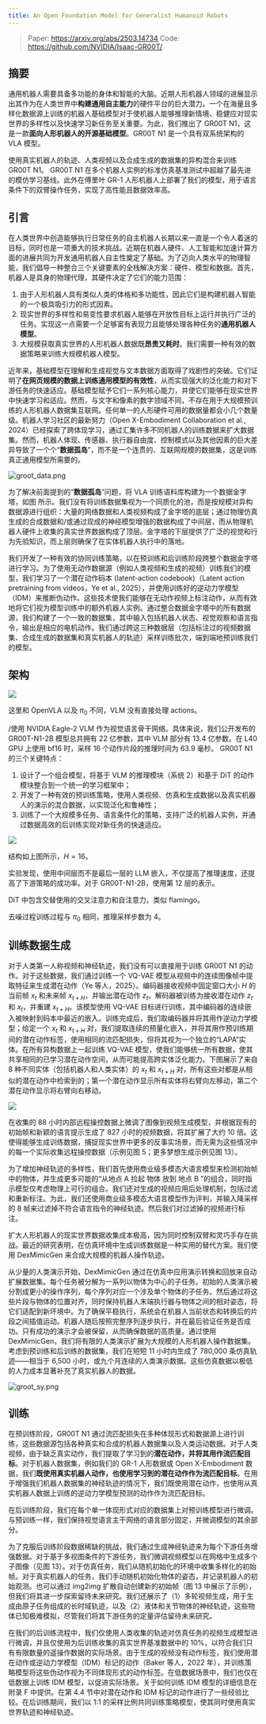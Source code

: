 ```yaml
---
title: An Open Foundation Model for Generalist Humanoid Robots
---
```


> Paper: https://arxiv.org/abs/2503.14734
> Code: https://github.com/NVIDIA/Isaac-GR00T/

## 摘要

通用机器人需要具备多功能的身体和智能的大脑。近期人形机器人领域的进展显示出其作为在人类世界中**构建通用自主能力**的硬件平台的巨大潜力。一个在海量且多样化数据源上训练的机器人基础模型对于使机器人能够推理新情境、稳健应对现实世界的多样性以及快速学习新任务至关重要。为此，我们推出了 GR00T N1，这是一款**面向人形机器人的开源基础模型**。GR00T N1 是一个具有双系统架构的 VLA 模型。

使用真实机器人的轨迹、人类视频以及合成生成的数据集的异构混合来训练 GR00T N1。 GR00T N1 在多个机器人实例的标准仿真基准测试中超越了最先进的模仿学习基线。此外在傅里叶 GR-1 人形机器人上部署了我们的模型，用于语言条件下的双臂操作任务，实现了高性能且数据效率高。

## 引言

在人类世界中创造能够执行日常任务的自主机器人长期以来一直是一个令人着迷的目标，同时也是一项重大的技术挑战。近期在机器人硬件、人工智能和加速计算方面的进展共同为开发通用机器人自主性奠定了基础。为了迈向人类水平的物理智能，我们倡导一种整合三个关键要素的全栈解决方案：硬件、模型和数据。首先，机器人是具身的物理代理，其硬件决定了它们的能力范围：

1. 由于人形机器人具有类似人类的体格和多功能性，因此它们是构建机器人智能的一个极具吸引力的形式因素。
2. 现实世界的多样性和易变性要求机器人能够在开放性目标上运行并执行广泛的任务。实现这一点需要一个足够富有表现力且能够处理各种任务的**通用机器人模型**。
3. 大规模获取真实世界的人形机器人数据既**昂贵又耗时**。我们需要一种有效的数据策略来训练大规模机器人模型。

近年来，基础模型在理解和生成视觉与文本数据方面取得了戏剧性的突破。它们证明了**在网页规模的数据上训练通用模型的有效性**，从而实现强大的泛化能力和对下游任务的快速适应。基础模型赋予它们一系列核心能力，并使它们能够在现实世界中快速学习和适应。然而，与文字和像素的数字领域不同，不存在用于大规模预训练的人形机器人数据集互联网。任何单一的人形硬件可用的数据量都会小几个数量级。机器人学习社区的最新努力（Open X-Embodiment Collaboration et al., 2024）已经探索了跨体现学习，通过汇集许多不同机器人的训练数据来扩大数据集。然而，机器人体现、传感器、执行器自由度、控制模式以及其他因素的巨大差异导致了一个个“**数据孤岛**”，而不是一个连贯的、互联网规模的数据集，这是训练真正通用模型所需要的。

![groot_data.png](./images/groot_data.png)

为了解决前面提到的“**数据孤岛**”问题，将 VLA 训练语料库构建为一个数据金字塔，如图 所示。我们没有将训练数据集视为一个同质化的池，而是按规模对异构数据源进行组织：大量的网络数据和人类视频构成了金字塔的底层；通过物理仿真生成的合成数据和/或通过现成的神经模型增强的数据构成了中间层，而从物理机器人硬件上收集的真实世界数据构成了顶层。金字塔的下层提供了广泛的视觉和行为先验知识，而上层则确保了在实体机器人执行中的落地。

我们开发了一种有效的协同训练策略，以在预训练和后训练阶段跨整个数据金字塔进行学习。为了使用无动作数据源（例如人类视频和生成的视频）训练我们的模型，我们学习了一个潜在动作码本 (latent-action codebook)（Latent action pretraining from videos，Ye et al., 2025），并使用训练好的逆动力学模型（IDM）来推断伪动作。这些技术使我们能够在无动作视频上标注动作，从而有效地将它们视为模型训练中的额外机器人实例。通过整合数据金字塔中的所有数据源，我们构建了一个一致的数据集，其中输入包括机器人状态、视觉观察和语言指令，输出是相应的电机动作。我们通过跨这三种数据层（包括标注过的视频数据集、合成生成的数据集和真实机器人的轨迹）采样训练批次，端到端地预训练我们的模型。

## 架构

![](./images/groot_arc.png)

这里和 OpenVLA 以及 $\pi_{0}$ 不同，VLM 没有直接处理 actions。

/使用 NVIDIA Eagle-2 VLM 作为视觉语言骨干网络。具体来说，我们公开发布的 GR00T-N1-2B 模型总共拥有 22 亿参数，其中 VLM 部分有 13.4 亿参数。在 L40 GPU 上使用 bf16 时，采样 16 个动作片段的推理时间为 63.9 毫秒。 GR00T N1 的三个关键特点：

1. 设计了一个组合模型，将基于 VLM 的推理模块（系统 2）和基于 DiT 的动作模块整合到一个统一的学习框架中；
2. 开发了一种有效的预训练策略，使用人类视频、仿真和生成数据以及真实机器人的演示的混合数据，以实现泛化和鲁棒性；
3. 训练了一个大规模多任务、语言条件化的策略，支持广泛的机器人实例，并通过数据高效的后训练实现对新任务的快速适应。

![](./images/groot_detail.png)

结构如上图所示，$H=16$。

实验发现，使用中间层而不是最后一层的 LLM 嵌入，不仅提高了推理速度，还提高了下游策略的成功率。对于 GR00T-N1-2B，使用第 12 层的表示。

DiT 中包含交替使用的交叉注意力和自注意力，类似 flamingo。

去噪过程训练过程与 $\pi_{0}$ 相同，推理采样步数为 $4$。

## 训练数据生成

对于人类第一人称视频和神经轨迹，我们没有可以直接用于训练 GR00T N1 的动作。对于这些数据，我们通过训练一个 VQ-VAE 模型从视频中的连续图像帧中提取特征来生成潜在动作（Ye 等人，2025）。编码器接收视频中固定窗口大小 $H$ 的当前帧 $x_t$ 和未来帧 $x_{t+H}$，并输出潜在动作 $z_t$。解码器被训练为接收潜在动作 $z_t$ 和 $x_t$，并重建 $x_{t+H}$。该模型使用 VQ-VAE 目标进行训练，其中编码器的连续嵌入被映射到码本中最近的嵌入。训练完成后，我们取编码器并将其用作逆动力学模型；给定一个 $x_t$ 和 $x_{t+H}$ 对，我们提取连续的预量化嵌入，并将其用作预训练期间的潜在动作标签，使用相同的流匹配损失，但将其视为一个独立的“LAPA”实体。在所有异构数据上一起训练 VQ-VAE 模型，使我们能够统一所有数据，使其共享相同的已学习潜在动作空间，从而可能提高跨实体泛化能力。下图展示了来自 8 种不同实体（包括机器人和人类实体）的 $x_t$ 和 $x_{t+H}$ 对，所有这些对都是从相似的潜在动作中检索到的；第一个潜在动作显示所有实体将右臂向左移动，第二个潜在动作显示将右臂向右移动。

![](./images/laten_actions.png)

在收集的 88 小时内部远程操控数据上微调了图像到视频生成模型，并根据现有的初始帧和新颖的语言提示生成了 827 小时的视频数据，将其扩展了大约 10 倍。这使得能够生成训练数据，捕捉现实世界中更多的反事实场景，而无需为这些情况中的每一个实际收集远程操控数据（示例见图 5；更多梦想生成示例见图 13）。

为了增加神经轨迹的多样性，我们首先使用商业级多模态大语言模型来检测初始帧中的物体，并生成更多可能的“从地点 A 捡起 物体 放到 地点 B ”的组合，同时指示模型仅考虑物理上可行的组合。我们还对生成的视频应用后处理机制，包括过滤和重新标注。为此，我们还使用商业级多模态大语言模型作为评判，并输入降采样的 8 帧来过滤掉不符合语言指令的神经轨迹。然后我们对过滤掉的视频进行标注。

扩大人形机器人的现实世界数据收集成本极高，因为同时控制双臂和灵巧手存在挑战。最近的研究表明，在仿真环境中生成训练数据是一种实用的替代方案。我们使用 DexMimicGen 来合成大规模的机器人操作轨迹。

从少量的人类演示开始，DexMimicGen 通过在仿真中应用演示转换和回放来自动扩展数据集。每个任务被分解为一系列以物体为中心的子任务。初始的人类演示被分割成更小的操作序列，每个序列对应一个涉及单个物体的子任务。然后通过将这些片段与物体的位置对齐，同时保持机器人末端执行器与物体之间的相对姿态，将它们适配到新环境中。为了确保平稳执行，系统会在机器人当前状态和转换后的片段之间插值运动。机器人随后按照完整序列逐步执行，并在最后验证任务是否成功。只有成功的演示才会被保留，从而确保数据的高质量。通过使用 DexMimicGen，我们将有限的人类演示扩展为大规模的人形机器人操作数据集。考虑到预训练和后训练的数据集，我们在短短 11 小时内生成了 780,000 条仿真轨迹——相当于 6,500 小时，或九个月连续的人类演示数据。这些仿真数据以极低的人力成本显著补充了真实机器人的数据。

![groot_sy.png](./images/groot_sy.png)

## 训练

在预训练阶段，GR00T N1 通过流匹配损失在多种体现形式和数据源上进行训练，这些数据源包括各种真实和合成的机器人数据集以及人类运动数据。对于人类视频，由于缺乏真实动作，我们提取了学习到的**潜在动作，并将其用作流匹配目标**。对于机器人数据集，例如我们的 GR-1 人形数据或 Open X-Embodiment 数据，我们**既使用真实机器人动作，也使用学习到的潜在动作作为流匹配目标**。在用于增强我们机器人数据集的神经轨迹的情况下，我们既使用潜在动作，也使用从真实机器人数据上训练的逆动力学模型预测的动作作为流匹配目标。

在后训练阶段，我们在每个单一体现形式对应的数据集上对预训练模型进行微调。与预训练一样，我们保持视觉语言主干网络的语言部分固定，并微调模型的其余部分。

为了克服后训练阶段数据稀缺的挑战，我们通过生成神经轨迹来为每个下游任务增强数据。对于基于多视图条件的下游任务，我们微调视频模型以在网格中生成多个子图像（见图 13）。对于仿真任务，我们从随机初始化的环境中收集多样化的初始帧。对于真实机器人的任务，我们手动随机初始化物体的姿态，并记录机器人的初始观测。也可以通过 img2img 扩散自动创建新的初始帧（图 13 中展示了示例），但我们将其进一步探索留待未来研究。我们还展示了（1）多轮视频生成，用于生成由原子任务组成的长时域轨迹，以及（2）液体和关节物体的神经轨迹，这些物体已知极难模拟，尽管我们将其下游任务的定量评估留待未来研究。

在我们的后训练流程中，我们仅使用人类收集的轨迹对仿真任务的视频生成模型进行微调，并且仅使用为后训练收集的真实世界基准数据中的 10%，以符合我们只有有限数量的遥操作数据的实际场景。由于生成的视频没有动作标签，我们使用潜在动作或逆动力学模型（IDM）标记的动作（Baker 等人，2022 年），并训练策略模型将这些伪动作视为不同体现形式的动作标签。在低数据场景中，我们也仅在低数据上训练 IDM 模型，以促进实际场景。关于如何训练 IDM 模型的详细信息在附录 F 中提供。在第 4.4 节中对潜在动作和 IDM 标记的动作进行了一些经验比较。在后训练期间，我们以 1:1 的采样比例共同训练策略模型，使其同时使用真实世界轨迹和神经轨迹。
